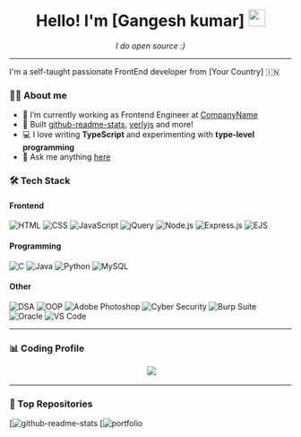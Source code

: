 

<h1 align="center">Hello! I'm [Gangesh kumar] <img src="https://media.giphy.com/media/hvRJCLFzcasrR4ia7z/giphy.gif" width="30px"/></h1>
<p align="center"><i>I do open source :)</i></p>

---

I'm a self-taught passionate FrontEnd developer from [Your Country] 🇮🇳

### 🧑‍💻 About me

- 🔭 I’m currently working as Frontend Engineer at [CompanyName](https://your-company-link.com)
- 🌟 Built [github-readme-stats](https://github.com/anuraghazra/github-readme-stats), [verlyjs](https://github.com/anuraghazra/verlyjs) and more!
- 💻 I love writing **TypeScript** and experimenting with **type-level programming**
- 💬 Ask me anything [here](https://github.com/your-username/your-username/issues)

### 🛠️ Tech Stack

#### Frontend
![HTML](https://img.shields.io/badge/-HTML-black?style=flat-square&logo=html5)
![CSS](https://img.shields.io/badge/-CSS-black?style=flat-square&logo=css3)
![JavaScript](https://img.shields.io/badge/-JavaScript-black?style=flat-square&logo=javascript)
![jQuery](https://img.shields.io/badge/-jQuery-black?style=flat-square&logo=jquery)
![Node.js](https://img.shields.io/badge/-Node.js-black?style=flat-square&logo=node.js)
![Express.js](https://img.shields.io/badge/-Express.js-black?style=flat-square&logo=express)
![EJS](https://img.shields.io/badge/-EJS-black?style=flat-square&logo=ejs)

#### Programming
![C](https://img.shields.io/badge/-C-black?style=flat-square&logo=c)
![Java](https://img.shields.io/badge/-Java-black?style=flat-square&logo=java)
![Python](https://img.shields.io/badge/-Python-black?style=flat-square&logo=python)
![MySQL](https://img.shields.io/badge/-MySQL-black?style=flat-square&logo=mysql)

#### Other
![DSA](https://img.shields.io/badge/-DSA-black?style=flat-square)
![OOP](https://img.shields.io/badge/-OOP-black?style=flat-square)
![Adobe Photoshop](https://img.shields.io/badge/-Adobe%20Photoshop-black?style=flat-square&logo=adobephotoshop)
![Cyber Security](https://img.shields.io/badge/-Cyber%20Security-black?style=flat-square)
![Burp Suite](https://img.shields.io/badge/-Burp%20Suite-black?style=flat-square&logo=burpsuite)
![Oracle](https://img.shields.io/badge/-Oracle-black?style=flat-square&logo=oracle)
![VS Code](https://img.shields.io/badge/-VS%20Code-black?style=flat-square&logo=visualstudiocode)


---

### 📊 Coding Profile 
<div align="center">
  <img [src="[https://github-readme-stats.vercel.app/api?username=your-username&show_icons=true&theme=radical" ](https://github.com/gangeshks/gangeshks/blob/main/Gfg.jpg?raw=true)](https://drive.google.com/file/d/1bW-lDJiIeQAd6h8C8FuA_ABYeZ3I_8Bp/view?usp=drive_link)/>
  <img src="https://github-readme-stats.vercel.app/api/top-langs/?username=your-username&layout=compact&theme=radical" />
</div>

---

### 📌 Top Repositories
[![github-readme-stats]()
[![portfolio]()
